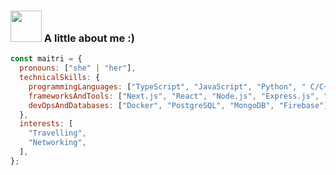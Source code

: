 ### <img src="https://media.giphy.com/media/VgCDAzcKvsR6OM0uWg/giphy.gif" width="50"> A little about me :)
```javascript
const maitri = {
  pronouns: ["she" | "her"],
  technicalSkills: {
    programmingLanguages: ["TypeScript", "JavaScript", "Python", " C/C++", "Java"],
    frameworksAndTools: ["Next.js", "React", "Node.js", "Express.js", "Figma", "Postman"],
    devOpsAndDatabases: ["Docker", "PostgreSQL", "MongoDB", "Firebase"],
  },
  interests: [
    "Travelling", 
    "Networking",
  ],
};
```
